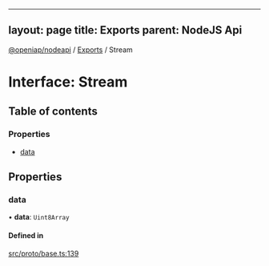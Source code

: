 
---
layout: page
title: Exports
parent: NodeJS Api
---
[@openiap/nodeapi](../README.md) / [Exports](../modules.md) / Stream

# Interface: Stream

## Table of contents

### Properties

- [data](Stream.md#data)

## Properties

### data

• **data**: `Uint8Array`

#### Defined in

[src/proto/base.ts:139](https://github.com/openiap/nodeapi/blob/a6b5438/src/proto/base.ts#L139)
